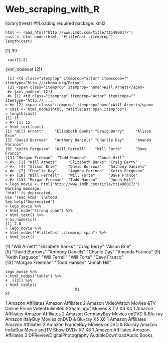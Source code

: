 # Web_scraping_with_R
 library(rvest)
##Loading required package: xml2
 
    html <- read_html("http://www.imdb.com/title/tt1490017/")
    cast <- html_nodes(html, "#titleCast .itemprop")
    length(cast)
[1] 30

     cast[1:2]
   {xml_nodeset (2)}
    
     [1] <td class="itemprop" itemprop="actor" itemscope="" itemtype="http://schema.org/Person" ...
     [2] <span class="itemprop" itemprop="name">Will Arnett</span>
     #> {xml_nodeset (2)}
     #> [1] <td class="itemprop" itemprop="actor" itemscope="" itemtype="http:// ...
    > #> [2] <span class="itemprop" itemprop="name">Will Arnett</span>
    > cast <- html_nodes(html, "#titleCast span.itemprop")
    > length(cast)
    [1] 15
    > #> [1] 15
    > html_text(cast)
    [1] "Will Arnett"     "Elizabeth Banks" "Craig Berry"     "Alison Brie"    
    [5] "David Burrows"   "Anthony Daniels" "Charlie Day"     "Amanda Farinos" 
    [9] "Keith Ferguson"  "Will Ferrell"    "Will Forte"      "Dave Franco"    
    [13] "Morgan Freeman"  "Todd Hansen"     "Jonah Hill"     
    > #>  [1] "Will Arnett"     "Elizabeth Banks" "Craig Berry"
    > #>  [4] "Alison Brie"     "David Burrows"   "Anthony Daniels"
    > #>  [7] "Charlie Day"     "Amanda Farinos"  "Keith Ferguson"
    > #> [10] "Will Ferrell"    "Will Forte"      "Dave Franco"
    > #> [13] "Morgan Freeman"  "Todd Hansen"     "Jonah Hill"
    > lego_movie <- html("http://www.imdb.com/title/tt1490017/")
    Warning message:
    'html' is deprecated.
    Use 'read_html' instead.
    See help("Deprecated") 
    > lego_movie %>%
    + html_node("strong span") %>%
    + html_text() %>%
    + as.numeric()
    [1] 7.8
    > lego_movie %>%
    + html_nodes("#titleCast .itemprop span") %>%
    + html_text()
 
 [1] "Will Arnett"     "Elizabeth Banks" "Craig Berry"     "Alison Brie"    
 [5] "David Burrows"   "Anthony Daniels" "Charlie Day"     "Amanda Farinos" 
 [9] "Keith Ferguson"  "Will Ferrell"    "Will Forte"      "Dave Franco"    
[13] "Morgan Freeman"  "Todd Hansen"     "Jonah Hill"     
    
    lego_movie %>%
    + html_nodes("table") %>%
    + .[[3]] %>%
    + html_table()
                                   X1                                           X2
1                   Amazon Affiliates                            Amazon Affiliates
2 Amazon VideoWatch Movies &TV Online Prime VideoUnlimited Streamingof Movies & TV
                                        X3                                     X4
1                        Amazon Affiliates                      Amazon Affiliates
2 Amazon GermanyBuy Movies onDVD & Blu-ray Amazon ItalyBuy Movies onDVD & Blu-ray
                                       X5                                    X6
1                       Amazon Affiliates                     Amazon Affiliates
2 Amazon FranceBuy Movies onDVD & Blu-ray Amazon IndiaBuy Movie andTV Show DVDs
                          X7                         X8
1          Amazon Affiliates          Amazon Affiliates
2 DPReviewDigitalPhotography AudibleDownloadAudio Books
